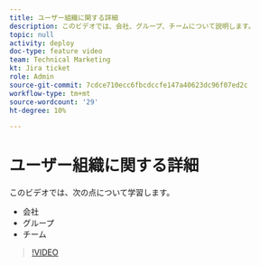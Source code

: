```yaml
---
title: ユーザー組織に関する詳細
description: このビデオでは、会社、グループ、チームについて説明します。
topic: null
activity: deploy
doc-type: feature video
team: Technical Marketing
kt: Jira ticket
role: Admin
source-git-commit: 7cdce710ecc6fbcdccfe147a40623dc96f07ed2c
workflow-type: tm+mt
source-wordcount: '29'
ht-degree: 10%

---
```


# ユーザー組織に関する詳細

このビデオでは、次の点について学習します。

* 会社
* グループ
* チーム

>[!VIDEO](https://video.tv.adobe.com/v/335068/?quality=12)
